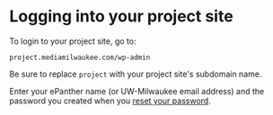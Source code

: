 # Logging into your project site

To login to your project site, go to:

```
project.mediamilwaukee.com/wp-admin
```

Be sure to replace `project` with your project site's subdomain name.

Enter your ePanther name \(or UW-Milwaukee email address\) and the password you created when you [reset your password](/resetting-your-password.md).

